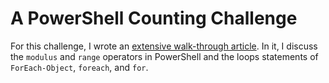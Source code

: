 # A PowerShell Counting Challenge

For this challenge, I wrote an [extensive walk-through article](https://bit.ly/36mGju9).
In it, I discuss the `modulus` and `range` operators in PowerShell and the loops statements of `ForEach-Object`, `foreach`, and `for`.
